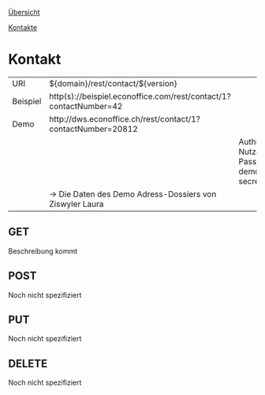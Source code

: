 [Übersicht](../../)

[Kontakte](../)

# Kontakt
<table>
<tr><td>URI</td><td>${domain}/rest/contact/${version}</td></tr>
<tr><td>Beispiel</td><td>http(s)://beispiel.econoffice.com/rest/contact/1?contactNumber=42</td></tr>
<tr><td>Demo</td><td>http://dws.econoffice.ch/rest/contact/1?contactNumber=20812</td></tr>
<tr><td><td></td><td>Authorisierung, Nutzer und Passwort: demo@client_1, secret.</td></tr>
<tr><td></td><td>-> Die Daten des Demo Adress-Dossiers von Ziswyler Laura</td></tr>
</table>

## GET
Beschreibung kommt

## POST
Noch nicht spezifiziert

## PUT
Noch nicht spezifiziert

## DELETE
Noch nicht spezifiziert
